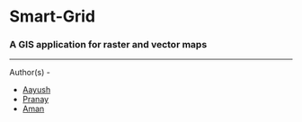 # Smart-Grid
### A GIS application for raster and vector maps

---------------------------------

Author(s) -
- [Aayush](https://github.com/ThePentium)
- [Pranay](https://github.com/pranay360)
- [Aman](https://github.com/metalaman)

